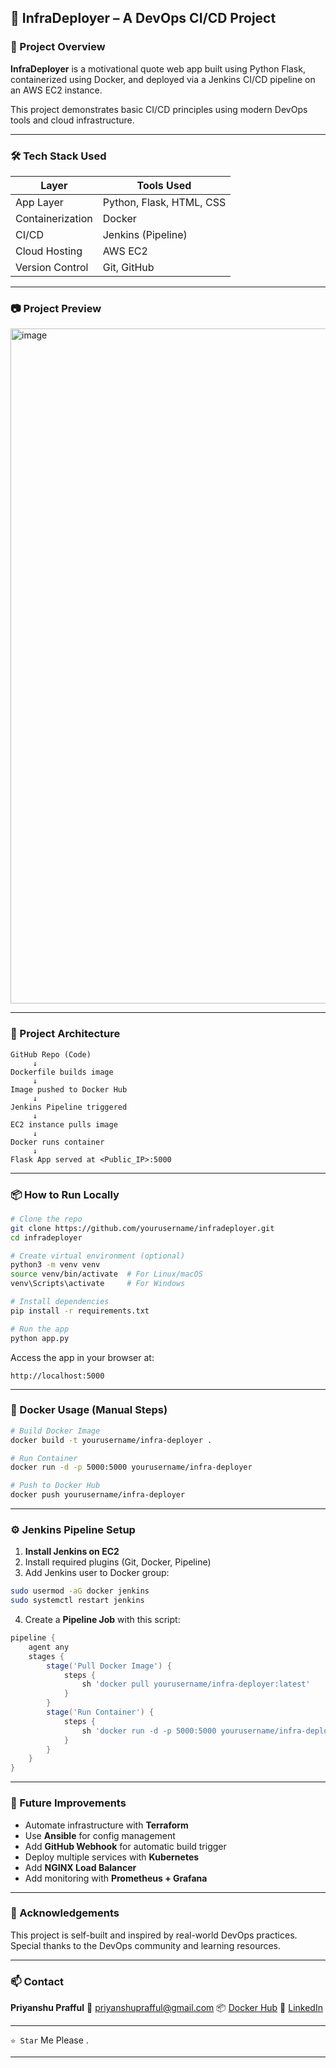 ## 🚀 InfraDeployer – A DevOps CI/CD Project

### 🔧 Project Overview

**InfraDeployer** is a motivational quote web app built using Python Flask, containerized using Docker, and deployed via a Jenkins CI/CD pipeline on an AWS EC2 instance.

This project demonstrates basic CI/CD principles using modern DevOps tools and cloud infrastructure.

---

### 🛠 Tech Stack Used

| Layer            | Tools Used               |
| ---------------- | ------------------------ |
| App Layer        | Python, Flask, HTML, CSS |
| Containerization | Docker                   |
| CI/CD            | Jenkins (Pipeline)       |
| Cloud Hosting    | AWS EC2                  |
| Version Control  | Git, GitHub              |

---

### 📷 Project Preview


<img width="1920" height="1080" alt="image" src="https://github.com/user-attachments/assets/6d7a0bbc-ed43-48f9-9dcb-4710aed07f03" />


---

### 🧱 Project Architecture

```
GitHub Repo (Code) 
     ↓
Dockerfile builds image
     ↓
Image pushed to Docker Hub
     ↓
Jenkins Pipeline triggered
     ↓
EC2 instance pulls image
     ↓
Docker runs container
     ↓
Flask App served at <Public_IP>:5000
```

---

### 📦 How to Run Locally

```bash
# Clone the repo
git clone https://github.com/yourusername/infradeployer.git
cd infradeployer

# Create virtual environment (optional)
python3 -m venv venv
source venv/bin/activate  # For Linux/macOS
venv\Scripts\activate     # For Windows

# Install dependencies
pip install -r requirements.txt

# Run the app
python app.py
```

Access the app in your browser at:

```
http://localhost:5000
```

---

### 🐳 Docker Usage (Manual Steps)

```bash
# Build Docker Image
docker build -t yourusername/infra-deployer .

# Run Container
docker run -d -p 5000:5000 yourusername/infra-deployer

# Push to Docker Hub
docker push yourusername/infra-deployer
```

---

### ⚙️ Jenkins Pipeline Setup

1. **Install Jenkins on EC2**
2. Install required plugins (Git, Docker, Pipeline)
3. Add Jenkins user to Docker group:

```bash
sudo usermod -aG docker jenkins
sudo systemctl restart jenkins
```

4. Create a **Pipeline Job** with this script:

```groovy
pipeline {
    agent any
    stages {
        stage('Pull Docker Image') {
            steps {
                sh 'docker pull yourusername/infra-deployer:latest'
            }
        }
        stage('Run Container') {
            steps {
                sh 'docker run -d -p 5000:5000 yourusername/infra-deployer'
            }
        }
    }
}
```

---

### 🌱 Future Improvements

* Automate infrastructure with **Terraform**
* Use **Ansible** for config management
* Add **GitHub Webhook** for automatic build trigger
* Deploy multiple services with **Kubernetes**
* Add **NGINX Load Balancer**
* Add monitoring with **Prometheus + Grafana**

---

### 🙌 Acknowledgements

This project is self-built and inspired by real-world DevOps practices. Special thanks to the DevOps community and learning resources.

---

### 📫 Contact

**Priyanshu Prafful**
📧 [priyanshuprafful@gmail.com](mailto:priyanshuprafful@gmail.com)
📦 [Docker Hub](https://hub.docker.com/u/priyanshuprafful)
🔗 [LinkedIn](https://linkedin.com/in/priyanshu8787)

---

 `⭐ Star` Me Please . 

---

